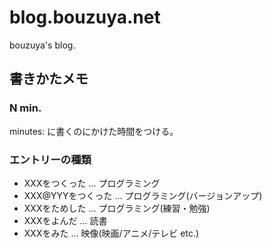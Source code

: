 blog.bouzuya.net
==============================================================================

bouzuya's blog.

書きかたメモ
------------------------------------------------------------------------------

### N min.

minutes: に書くのにかけた時間をつける。

### エントリーの種類

- XXXをつくった     ... プログラミング
- XXX@YYYをつくった ... プログラミング(バージョンアップ)
- XXXをためした     ... プログラミング(練習・勉強)
- XXXをよんだ       ... 読書
- XXXをみた         ... 映像(映画/アニメ/テレビ etc.)

